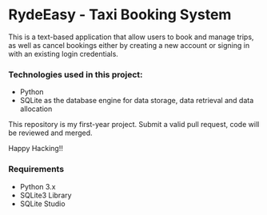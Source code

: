 # RydeEasy - Taxi Booking System

This is a text-based application that allow users to book and manage trips, as well as cancel bookings either by creating a new account or signing in with an existing login credentials.

### Technologies used in this project:
- Python
- SQLite as the database engine for data storage, data retrieval and data allocation

This repository is my first-year project. Submit a valid pull request, code will be reviewed and merged.

Happy Hacking!!

### Requirements
- Python 3.x
- SQLite3 Library
- SQLite Studio
